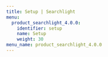 ```yaml
---
title: Setup | Searchlight
menu:
  product_searchlight_4.0.0:
    identifier: setup
    name: Setup
    weight: 30
menu_name: product_searchlight_4.0.0
---
```

